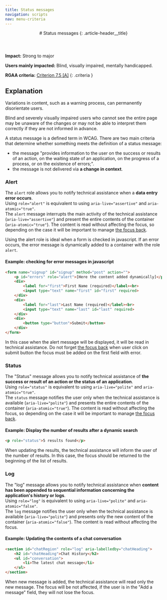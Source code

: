 ```yaml
---
title: Status messages
navigation: scripts
nav: menu-criteria
---
```


<header>
# Status messages
{: .article-header__title}
</header>

**Impact:** Strong to major

**Users mainly impacted:** Blind, visually impaired, mentally handicapped.

**RGAA criteria:** [Criterion 7.5 [A]](https://www.numerique.gouv.fr/publications/rgaa-accessibilite/methode-rgaa/criteres/#crit-7-5)
{: .criteria }

## Explanation
Variations in content, such as a warning process, can permanently disorientate users.

Blind and severely visually impaired users who cannot see the entire page may be unaware of the changes or may not be able to interpret them correctly if they are not informed in advance.

A status message is a defined term in WCAG. There are two main criteria that determine whether something meets the definition of a status message:
* the message "provides information to the user on the success or results of an action, on the waiting state of an application, on the progress of a process, or on the existence of errors;".
* the message is not delivered via **a change in context**.

### Alert
The `alert` role allows you to notify technical assistance when a **data entry error occurs**.<br>
Using `role="alert"` is equivalent to using `aria-live="assertive"` and `aria-atomic="true"`.<br>
The `alert` message interrupts the main activity of the technical assistance (`aria-live="assertive"`) and present the entire contents of the container (`aria-atomic="true"`).
The content is read without affecting the focus, so depending on the case it will be important to manage [the focus back](../navigation/tab-order-keyboard-traps.html#focus-and-focus-back-with-javascript).

Using the alert role is ideal when a form is checked in javascript. If an error occurs, the error message is dynamically added to a container with the role `alert`.

#### Example: checking for error messages in javascript
```html
<form name="signup" id="signup" method="post" action="">
    <p id="errors" role="alert">[Here the content added dynamically]</p>
    <div>
        <label for="first">First Name (required)</label><br>
        <input type="text" name="first" id="first" required>
    </div>
    <div>
        <label for="last">Last Name (required)</label><br>
        <input type="text" name="last" id="last" required>
    </div>
    <div>
        <button type="button">Submit</button>
    </div>
</form>
```

In this case when the alert message will be displayed, it will be read in technical assistance.
Do not forget [the focus back](../navigation/tab-order-keyboard-traps.html#focus-and-focus-back-with-javascript) when user click on submit button the focus must be added on the first field with error.

### Status
The "Status" message allows you to notify technical assistance of **the success or result of an action or the status of an application**.<br>
Using `role="status"` is equivalent to using `aria-live="polite"` and `aria-atomic="true"`.<br>
The `status` message notifies the user only when the technical assistance is available (`aria-live="polite"`) and presents the entire contents of the container (`aria-atomic="true"`).
The content is read without affecting the focus, so depending on the case it will be important to manage [the focus back](../navigation/tab-order-keyboard-traps.html#focus-and-focus-back-with-javascript).

#### Example: Display the number of results after a dynamic search
```html
<p role="status">5 results found</p>
```

When updating the results, the technical assistance will inform the user of the number of results.
In this case, the focus should be returned to the beginning of the list of results.

### Log
The "log" message allows you to notify technical assistance when **content has been appended to sequential information concerning the application's history or logs**.<br>
Using `role="log"` is equivalent to using `aria-live="polite"` and `aria-atomic="false"`.<br>
The `log` message notifies the user only when the technical assistance is available (`aria-live="polite"`) and presents only the new content of the container (`aria-atomic="false"`).
The content is read without affecting the focus.

#### Example: Updating the contents of a chat conversation
```html
<section id="chatRegion" role="log" aria-labelledby="chatHeading">
    <h2 id="chatHeading">Chat History</h2>
    <ul id="conversation">
        <li>The latest chat message</li>
    </ul>
</section>
```
When new message is added, the technical assistance will read only the new message. The focus will be not affected, if the user is in the "Add a message" field, they will not lose the focus.
